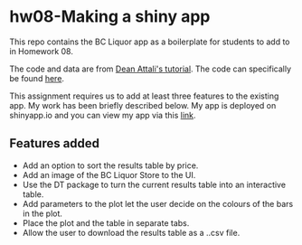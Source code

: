 # hw08-Making a shiny app

This repo contains the BC Liquor app as a boilerplate for students to add to in Homework 08.

The code and data are from [Dean Attali's tutorial](https://deanattali.com/blog/building-shiny-apps-tutorial). The code can specifically be found [here](https://deanattali.com/blog/building-shiny-apps-tutorial/#12-final-shiny-app-code).

This assignment requires us to add at least three features to the existing app. My work has been briefly described below. My app is deployed on shinyapp.io and you can view my app via this [link](https://mengli.shinyapps.io/bcl_app/). 

## Features added

* Add an option to sort the results table by price.
* Add an image of the BC Liquor Store to the UI.
* Use the DT package to turn the current results table into an interactive table.
* Add parameters to the plot let the user decide on the colours of the bars in the plot.
* Place the plot and the table in separate tabs.
* Allow the user to download the results table as a ..csv file.



